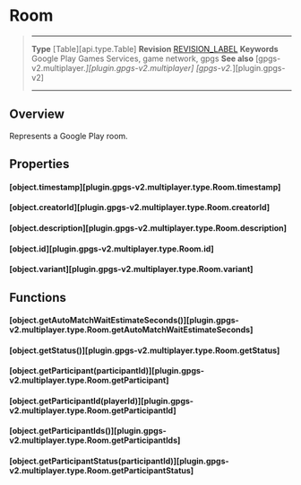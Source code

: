 # Room

> --------------------- ------------------------------------------------------------------------------------------
> __Type__              [Table][api.type.Table]
> __Revision__          [REVISION_LABEL](REVISION_URL)
> __Keywords__          Google Play Games Services, game network, gpgs
> __See also__          [gpgs-v2.multiplayer.*][plugin.gpgs-v2.multiplayer]
>                       [gpgs-v2.*][plugin.gpgs-v2]
> --------------------- ------------------------------------------------------------------------------------------

## Overview

Represents a Google Play room.

## Properties

#### [object.timestamp][plugin.gpgs-v2.multiplayer.type.Room.timestamp]

#### [object.creatorId][plugin.gpgs-v2.multiplayer.type.Room.creatorId]

#### [object.description][plugin.gpgs-v2.multiplayer.type.Room.description]

#### [object.id][plugin.gpgs-v2.multiplayer.type.Room.id]

#### [object.variant][plugin.gpgs-v2.multiplayer.type.Room.variant]

## Functions

#### [object.getAutoMatchWaitEstimateSeconds()][plugin.gpgs-v2.multiplayer.type.Room.getAutoMatchWaitEstimateSeconds]

#### [object.getStatus()][plugin.gpgs-v2.multiplayer.type.Room.getStatus]

#### [object.getParticipant(participantId)][plugin.gpgs-v2.multiplayer.type.Room.getParticipant]

#### [object.getParticipantId(playerId)][plugin.gpgs-v2.multiplayer.type.Room.getParticipantId]

#### [object.getParticipantIds()][plugin.gpgs-v2.multiplayer.type.Room.getParticipantIds]

#### [object.getParticipantStatus(participantId)][plugin.gpgs-v2.multiplayer.type.Room.getParticipantStatus]
